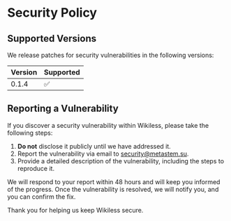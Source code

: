 # Security Policy

## Supported Versions

We release patches for security vulnerabilities in the following versions:

| Version | Supported          |
| ------- | ------------------ |
| 0.1.4   | :white_check_mark: |

## Reporting a Vulnerability

If you discover a security vulnerability within Wikiless, please take the following steps:

1. **Do not** disclose it publicly until we have addressed it.
2. Report the vulnerability via email to [security@metastem.su](mailto:security@metastem.su).
3. Provide a detailed description of the vulnerability, including the steps to reproduce it.

We will respond to your report within 48 hours and will keep you informed of the progress. Once the vulnerability is resolved, we will notify you, and you can confirm the fix.

Thank you for helping us keep Wikiless secure.
